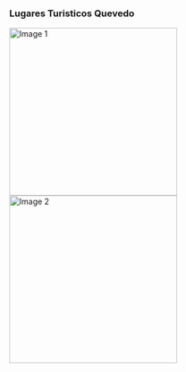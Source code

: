 
<H3>Lugares Turisticos Quevedo</H3>

<img src="https://github.com/user-attachments/assets/e8f18705-7cf2-42f6-9236-3311cd2ff840" alt="Image 1" width="300">
<img src="https://github.com/user-attachments/assets/841fa131-ba27-4bfb-acbc-72577bef22f7" alt="Image 2" width="300">


